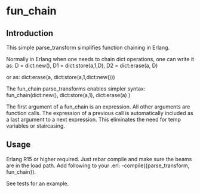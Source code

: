 # fun_chain

## Introduction

This simple parse_transform simplifies function chaining in Erlang.

Normally in Erlang when one needs to chain dict operations, one can write it as:
    D = dict:new(),
    D1 = dict:store(a,1,D),
    D2 = dict:erase(a, D)

or as:
    dict:erase(a, dict:store(a,1,dict:new()))
    
The fun_chain parse_transforms enables simpler syntax:
    fun_chain(dict:new(),
      dict:store(a,1),
      dict:erase(a)
    )
    
The first argument of a fun_chain is an expression. All other arguments are function calls. The expression of a previous call is automatically included as a last argument to a next expression. This eliminates the need for temp variables or staircasing.


## Usage

Erlang R15 or higher required.
Just rebar compile and make sure the beams are in the load path.
Add following to your .erl:
  -compile({parse_transform, fun_chain}).

See tests for an example.